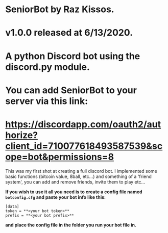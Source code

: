 # SeniorBot by Raz Kissos.
# v1.0.0 released at 6/13/2020.
# A python Discord bot using the discord.py module.
# You can add SeniorBot to your server via this link: 
# https://discordapp.com/oauth2/authorize?client_id=710077618493587539&scope=bot&permissions=8

This was my first shot at creating a full discord bot.
I implemented some basic functions (bitcoin value, 8ball, etc...) and something
of a 'friend system', you can add and remove friends, invite them to play etc...

**If you wish to use it all you need is to create a config file named `botconfig.cfg` and paste your bot info like this:**
```
[data]
token = **<your bot token>**
prefix = **<your bot prefix>**
```
**and place the config file in the folder you run your bot file in.**

